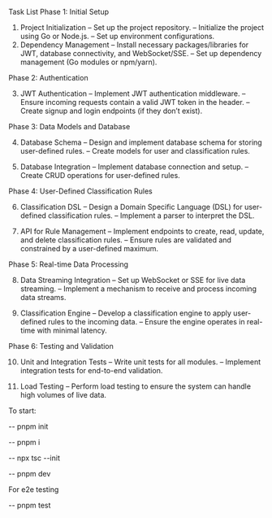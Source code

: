 Task List
Phase 1: Initial Setup
1. Project Initialization
– Set up the project repository.
– Initialize the project using Go or Node.js.
– Set up environment configurations.
2. Dependency Management
– Install necessary packages/libraries for JWT, database connectivity, and
WebSocket/SSE.
– Set up dependency management (Go modules or npm/yarn).

Phase 2: Authentication

3. JWT Authentication
– Implement JWT authentication middleware.
– Ensure incoming requests contain a valid JWT token in the header.
– Create signup and login endpoints (if they don’t exist).

Phase 3: Data Models and Database

4. Database Schema
– Design and implement database schema for storing user-defined rules.
– Create models for user and classification rules.

5. Database Integration
– Implement database connection and setup.
– Create CRUD operations for user-defined rules.

Phase 4: User-Defined Classification Rules

6. Classification DSL
– Design a Domain Specific Language (DSL) for user-defined classification
rules.
– Implement a parser to interpret the DSL.

7. API for Rule Management
– Implement endpoints to create, read, update, and delete classification rules.
– Ensure rules are validated and constrained by a user-defined maximum.

Phase 5: Real-time Data Processing

8. Data Streaming Integration
– Set up WebSocket or SSE for live data streaming.
– Implement a mechanism to receive and process incoming data streams.

9. Classification Engine
– Develop a classification engine to apply user-defined rules to the incoming
data.
– Ensure the engine operates in real-time with minimal latency.

Phase 6: Testing and Validation

10. Unit and Integration Tests
– Write unit tests for all modules.
– Implement integration tests for end-to-end validation.

11. Load Testing
– Perform load testing to ensure the system can handle high volumes of live
data.


To start:

-- pnpm init

-- pnpm i

-- npx tsc --init

-- pnpm dev

For e2e testing 

-- pnpm test
